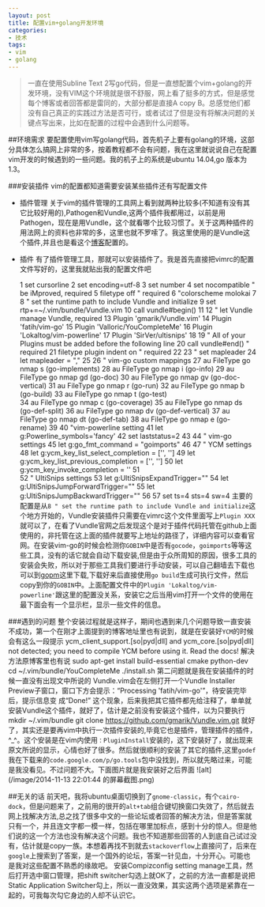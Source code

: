 ```yaml
---
layout: post
title: 配置vim+golang开发环境
categories:
- 技术
tags:
- vim 
- golang
---
```

>一直在使用Subline Text 2写go代码，但是一直想配置个vim+golang的开发环境，没有VIM这个环境就是很不舒服，网上看了挺多的方式，但是感觉每个博客或者回答都是雷同的，大部分都是直接A copy B。总感觉他们都没有自己真正的实践过方法是否可行，或者试过了但是没有将解决问题的关键点写出来，比如在配置的过程中会遇到什么问题等。

##环境需求
要配置使用vim写golang代码，首先机子上要有golang的环境，这部分具体怎么搞网上非常的多，按着教程都不会有问题，我在这里就说说自己在配置vim开发的时候遇到的一些问题。我的机子上的系统是ubuntu 14.04,go 版本为1.3。

###安装插件
vim的配置都知道需要安装某些插件还有写配置文件
* 插件管理
关于vim的插件管理的工具网上看到就两种比较多(不知道有没有其它比较好用的),Pathogen和Vundle,这两个插件我都用过，以前是用Pathogen，现在是用Vundle，这个就看哪个比较习惯了。关于这两种插件的用法网上的资料也非常的多，这里也就不罗嗦了。我这里使用的是Vundle这个插件,并且也是看这个[博客](http://tonybai.com/2014/11/07/golang-development-environment-for-vim/)配置的。
* 插件
有了插件管理工具，那就可以安装插件了。我是首先直接把vimrc的配置文件写好的，这里我就贴出我的配置文件吧

	1 set cursorline
	2 set encoding=utf-8
  	3 set number
  	4 set nocompatible              " be iMproved, required
  	5 filetype off                  " required
  	6 "colorscheme molokai
  	7 
  	8 " set the runtime path to include Vundle and initialize
  	9 set rtp+=~/.vim/bundle/Vundle.vim
 	10 call vundle#begin()
 	11 
 	12 " let Vundle manage Vundle, required
 	13 Plugin 'gmarik/Vundle.vim'
 	14 Plugin 'fatih/vim-go'
 	15 Plugin 'Valloric/YouCompleteMe'
 	16 Plugin 'Lokaltog/vim-powerline'
 	17 Plugin 'SirVer/ultisnips'
	18 
 	19 " All of your Plugins must be added before the following line
 	20 call vundle#end()            " required
 	21 filetype plugin indent on    " required
 	22 
 	23 " set mapleader
 	24 let mapleader = ","
 	25 
 	26 " vim-go custom mappings
 	27 au FileType go nmap <Leader>s <Plug>(go-implements)
 	28 au FileType go nmap <Leader>i <Plug>(go-info)
 	29 au FileType go nmap <Leader>gd <Plug>(go-doc)
 	30 au FileType go nmap <Leader>gv <Plug>(go-doc-vertical)
 	31 au FileType go nmap <leader>r <Plug>(go-run)
 	32 au FileType go nmap <leader>b <Plug>(go-build)
 	33 au FileType go nmap <leader>t <Plug>(go-test)                     
 	34 au FileType go nmap <leader>c <Plug>(go-coverage)
 	35 au FileType go nmap <Leader>ds <Plug>(go-def-split)
	36 au FileType go nmap <Leader>dv <Plug>(go-def-vertical)
 	37 au FileType go nmap <Leader>dt <Plug>(go-def-tab)
 	38 au FileType go nmap <Leader>e <Plug>(go-rename)
 	39 
 	40 "vim-powerline setting
 	41 let g:Powerline_symbols='fancy'
 	42 set laststatus=2
 	43 
 	44 " vim-go settings
 	45 let g:go_fmt_command = "goimports"
 	46 
 	47 " YCM settings
 	48 let g:ycm_key_list_select_completion = ['', '']
 	49 let g:ycm_key_list_previous_completion = ['', '']
 	50 let g:ycm_key_invoke_completion = '<C-Space>'
 	51                                                                   
 	52 " UltiSnips settings
 	53 let g:UltiSnipsExpandTrigger="<tab>"
	54 let g:UltiSnipsJumpForwardTrigger="<c-b>"
 	55 let g:UltiSnipsJumpBackwardTrigger="<c-z>"
 	56 
 	57 set ts=4 sts=4 sw=4
主要的配置是从`8 " set the runtime path to include Vundle and initialize`这个地方开始的，Vundle安装插件只需要在vimrc这个文件里面写上`Plugin XXX`就可以了，在看了Vundle官网之后发现这个是对于插件代码托管在github上面使用的，非托管在这上面的插件就要写上地址的路径了，详细内容可以查看官网。在安装vim-go的时候会检测你`GOBIN`中是否有`gocode`，`goimports`等等这些工具，没有的话它就会自动下载安装,但是由于众所周知的原因，很多工具的安装会失败，所以对于那些工具我们要进行手动安装，可以自己翻墙去下载也可以到[gopm](http://gopm.io/)这里下载,下载好来后直接使用`go build`生成可执行文件，然后copy到你的`GOBIN`中。上面配置文件中的`Plugin 'Lokaltog/vim-powerline'`跟这里的配置没关系，安装它之后当用vim打开一个文件的使用在最下面会有一个显示栏，显示一些文件的信息。

###遇到的问题
整个安装过程就是这样子，期间也遇到来几个问题导致一直安装不成功，第一个在刚才上面提到的博客地址里也有说到，就是在安装好`YCM`的时候会有这么一段提示
	ycm_client_support.[so|pyd|dll] and ycm_core.[so|pyd|dll] not detected; you need to compile YCM before using it. Read the docs!
解决方法原博客里也有说
	sudo apt-get install build-essential cmake python-dev
	cd ~/.vim/bundle/YouCompleteMe
	./install.sh
第二问题就是我在安装插件的时候一直没有出现文中所说的
	Vundle.vim会在左侧打开一个Vundle Installer Preview子窗口，窗口下方会提示：“Processing 'fatih/vim-go'”，待安装完毕后，提示信息变 成“Done!”
这个现象，后来我把其它插件都先给注释了，单单就安装Vundle这个插件，就好了，估计是之前没有安装这个插件，以为只要执行
	mkdir ~/.vim/bundle
	git clone https://github.com/gmarik/Vundle.vim.git
就好了，其实还是要再vim中执行一次插件安装的,毕竟它也是插件，管理插件的插件，^_^。这个安装是在vim内使用`：PluginInstall`安装的，这下安装好了，就出现来原文所说的显示，心情也好了很多。然后就很顺利的安装了其它的插件,这里`godef`我在下载来的`code.google.com/p/go.tools`包中没找到，所以就先略过来，可能是我没看见。不过问题不大。下面图片就是我安装好之后界面
![alt](/image/2014-11-13 22:01:44 的屏幕截图.png)

##无关的话
前天吧，我将ubuntu桌面切换到了`gnome-classic`，有个`cairo-dock`，但是问题来了，之前用的很开的`alt+tab`组合键切换窗口失效了，然后就去网上找解决方法,总之找了很多中文的一些论坛或者回答的解决方法，但是答案就只有一个，并且连文字都一模一样，包括在哪里加标点，感到十分的惊人。但是他们说的这一个方法也没有解决这个问题。我也不知道那些回答的人到底自己试过没有，估计就是copy一族。本想着再找不到就去`stackoverflow`上直接问了，后来在`google`上搜索到了答案，是一个国外的论坛，答案一针见血，十分开心。可能也是我对这些配置不熟悉的缘故吧。
安装Compizconfig setting manage工具，然后打开选中窗口管理，把shift switcher勾选上就OK了，之前的方法一直都是说把Static Application Switcher勾上，所以一直没效果，其实这两个选项是紧靠在一起的，可我每次勾它身边的人却不认识它。
